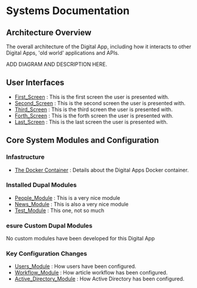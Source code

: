 # Systems Documentation

## Architecture Overview

The overall architecture of the Digital App, including how it interacts to other Digital Apps, 'old world' applications and APIs.

ADD DIAGRAM AND DESCRIPTION HERE.

## User Interfaces

* [First_Screen](SCREEN-FIRST_SCREEN.md) : This is the first screen the user is presented with.
* [Second_Screen](SCREEN-SECOND_SCREEN.md) : This is the second screen the user is presented with.
* [Third_Screen](SCREEN-THIRD_SCREEN.md) : This is the third screen the user is presented with.
* [Forth_Screen](SCREEN-FORTH_SCREEN.md) : This is the forth screen the user is presented with.
* [Last_Screen](SCREEN-LAST_SCREEN.md) : This is the last screen the user is presented with.

## Core System Modules and Configuration

### Infastructure

* [The Docker Container](DOCKER_CONTAINER.md) : Details about the Digital Apps Docker container.

### Installed Dupal Modules

* [People_Module](MODULE-PEOPLE_MODULE.md) : This is a very nice module
* [News_Module](MODULE-NEWS_MODULE.md) : This is also a very nice module
* [Test_Module](MODULE-TEST_MODULE.md) : This one, not so much

### esure Custom Dupal Modules

No custom modules have been developed for this Digital App

### Key Configuration Changes

* [Users_Module](CONF-USERS_MODULE.md) : How users have been configured.
* [Workflow_Module](CONF-WORKFLOW_MODULE.md) : How article workflow has been configured.
* [Active_Directory_Module](CONF-ACTIVE_DIRECTORY_MODULE.md) : How Active Directory has been configured.
